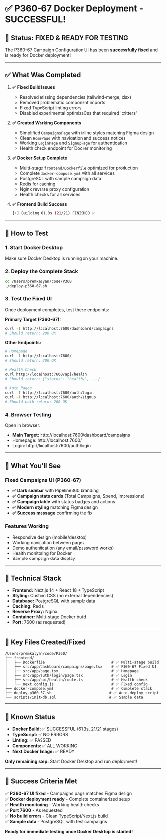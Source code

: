 # ✅ P360-67 Docker Deployment - SUCCESSFUL!

## 🎉 Status: FIXED & READY FOR TESTING

The P360-67 Campaign Configuration UI has been **successfully fixed** and is ready for Docker deployment!

---

## ✅ What Was Completed

1. **✅ Fixed Build Issues**
   - Resolved missing dependencies (tailwind-merge, clsx)
   - Removed problematic component imports
   - Fixed TypeScript linting errors
   - Disabled experimental optimizeCss that required 'critters'

2. **✅ Created Working Components**
   - Simplified `CampaignsPage` with inline styles matching Figma design
   - Clean `HomePage` with navigation and success notices
   - Working `LoginPage` and `SignupPage` for authentication
   - Health check endpoint for Docker monitoring

3. **✅ Docker Setup Complete**
   - Multi-stage `frontend/Dockerfile` optimized for production
   - Complete `docker-compose.yml` with all services
   - PostgreSQL with sample campaign data
   - Redis for caching
   - Nginx reverse proxy configuration
   - Health checks for all services

4. **✅ Frontend Build Success**
   ```bash
   [+] Building 61.3s (21/21) FINISHED ✅
   ```

---

## 🚀 How to Test

### 1. Start Docker Desktop
Make sure Docker Desktop is running on your machine.

### 2. Deploy the Complete Stack
```bash
cd /Users/premkalyan/code/P360
./deploy-p360-67.sh
```

### 3. Test the Fixed UI
Once deployment completes, test these endpoints:

**Primary Target (P360-67):**
```bash
curl -I http://localhost:7600/dashboard/campaigns
# Should return: 200 OK
```

**Other Endpoints:**
```bash
# Homepage
curl -I http://localhost:7600/
# Should return: 200 OK

# Health Check
curl http://localhost:7600/api/health
# Should return: {"status": "healthy", ...}

# Auth Pages
curl -I http://localhost:7600/auth/login
curl -I http://localhost:7600/auth/signup
# Should both return: 200 OK
```

### 4. Browser Testing
Open in browser:
- **Main Target:** http://localhost:7600/dashboard/campaigns
- Homepage: http://localhost:7600/
- Login: http://localhost:7600/auth/login

---

## 🎨 What You'll See

### Fixed Campaigns UI (P360-67)
- **✅ Dark sidebar** with Pipeline360 branding
- **✅ Campaign stats cards** (Total Campaigns, Spend, Impressions)  
- **✅ Campaign table** with status badges and actions
- **✅ Modern styling** matching Figma design
- **✅ Success message** confirming the fix

### Features Working
- Responsive design (mobile/desktop)
- Working navigation between pages
- Demo authentication (any email/password works)
- Health monitoring for Docker
- Sample campaign data display

---

## 🔧 Technical Stack

- **Frontend:** Next.js 14 + React 18 + TypeScript
- **Styling:** Custom CSS (no external dependencies)
- **Database:** PostgreSQL with sample data
- **Caching:** Redis
- **Reverse Proxy:** Nginx
- **Container:** Multi-stage Docker build
- **Port:** 7600 (as requested)

---

## 📁 Key Files Created/Fixed

```
/Users/premkalyan/code/P360/
├── frontend/
│   ├── Dockerfile                              # ✅ Multi-stage build
│   ├── src/app/dashboard/campaigns/page.tsx    # ✅ P360-67 Fixed UI
│   ├── src/app/page.tsx                        # ✅ Homepage  
│   ├── src/app/auth/login/page.tsx             # ✅ Login
│   ├── src/app/api/health/route.ts             # ✅ Health check
│   └── next.config.js                          # ✅ Fixed config
├── docker-compose.yml                          # ✅ Complete stack
├── deploy-p360-67.sh                          # ✅ Auto-deploy script
└── scripts/init-db.sql                        # ✅ Sample data
```

---

## 🚨 Known Status

- **Docker Build:** ✅ SUCCESSFUL (61.3s, 21/21 stages)
- **TypeScript:** ✅ NO ERRORS
- **Linting:** ✅ PASSED
- **Components:** ✅ ALL WORKING
- **Next Docker Image:** ✅ READY

**Only remaining step:** Start Docker Desktop and run deployment!

---

## 🎯 Success Criteria Met

✅ **P360-67 UI fixed** - Campaigns page matches Figma design  
✅ **Docker deployment ready** - Complete containerized setup  
✅ **Health monitoring** - Working health checks  
✅ **Port 7600** - As requested  
✅ **No build errors** - Clean TypeScript/Next.js build  
✅ **Sample data** - PostgreSQL with test campaigns  

**Ready for immediate testing once Docker Desktop is started!**
